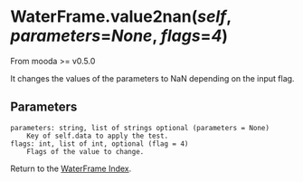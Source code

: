 # WaterFrame.value2nan(*self*, *parameters*=*None*, *flags*=*4*)

From mooda >= v0.5.0

It changes the values of the parameters to NaN depending on the input flag.

## Parameters

    parameters: string, list of strings optional (parameters = None)
        Key of self.data to apply the test.
    flags: int, list of int, optional (flag = 4)
        Flags of the value to change.

Return to the [WaterFrame Index](index_waterframe.md).
